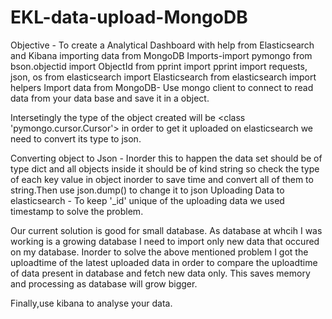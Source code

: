 # EKL-data-upload-MongoDB
Objective - To create a Analytical Dashboard with help from Elasticsearch and Kibana importing data from MongoDB 
Imports-import pymongo
        from bson.objectid import ObjectId
        from pprint import pprint
        import requests, json, os
        from elasticsearch import Elasticsearch
        from elasticsearch import helpers
Import data from MongoDB- Use mongo client to connect to read data from your data base and save it in a object.

Intersetingly the type of the object created will be <class 'pymongo.cursor.Cursor'> in order to get it uploaded on elasticsearch we need to convert its type to json.

Converting object to Json - Inorder this to happen the data set should be of type dict and all objects inside it should be of                             kind string so check the type of each key value in object inorder to save time and convert all of                             them to string.Then use json.dump() to change it to json
Uploading Data to elasticsearch - To keep '_id' unique of the uploading data we used timestamp to solve the problem.

Our current solution is good for small database.
As database at whcih I was working is a growing database I need to import only new data that occured on my database.
Inorder to solve the above mentioned problem I got the uploadtime of the latest uploaded data in order to compare the uploadtime of data present in database and fetch new data only. 
This saves memory and processing as database will grow bigger.

Finally,use kibana to analyse your data.
